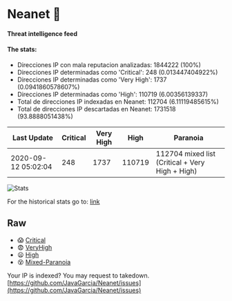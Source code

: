 # Neanet :hocho:
#### Threat intelligence feed
#### The stats:

- Direcciones IP con mala reputacion analizadas: 1844222 (100%)
- Direcciones IP determinadas como 'Critical':  248 (0.013447404922%)
- Direcciones IP determinadas como 'Very High':  1737 (0.0941860578607%)
- Direcciones IP determinadas como 'High':  110719 (6.00356139337)
- Total de direcciones IP indexadas en Neanet:  112704 (6.11119485615%)
- Total de direcciones IP descartadas en Neanet:  1731518 (93.8888051438%)

| Last Update | Critical | Very High | High | Paranoia |
| --- | --- | --- | --- | --- |
| 2020-09-12 05:02:04 | 248 | 1737 | 110719 | 112704 mixed list (Critical + Very High + High)|

![Stats](https://docs.google.com/spreadsheets/d/e/2PACX-1vSnaNMIXVabIpDJjufMlzH7poXnshF3mgd8Is1g9ytUEzVsP5my4Trn8f-xkoLLQ38xpL3HtmUexLo6/pubchart?oid=501124687&format=image)

For the historical stats go to: [link](/stats.csv)
## Raw
- :scream: [Critical](https://raw.githubusercontent.com/JavaGarcia/Neanet/master/blacklists/neanet_critical.txt)
- :fearful: [VeryHigh](https://raw.githubusercontent.com/JavaGarcia/Neanet/master/blacklists/neanet_veryHigh.txtt)
- :frowning: [High](https://raw.githubusercontent.com/JavaGarcia/Neanet/master/blacklists/neanet_high.txt)
- :dizzy_face: [Mixed-Paranoia](https://raw.githubusercontent.com/JavaGarcia/Neanet/master/blacklists/neanet_all.txt)


Your IP is indexed? You may request to takedown. [https://github.com/JavaGarcia/Neanet/issues](https://github.com/JavaGarcia/Neanet/issues)























































































































































































































































































































































































































































































































































































































































































































































